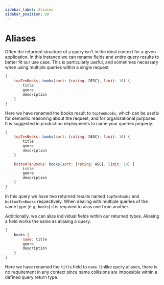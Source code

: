 ```yaml
---
sidebar_label: Aliases
sidebar_position: 90
---
```

# Aliases

Often the returned structure of a query isn't in the ideal context for a given application. In this instance we can rename fields and entire query results to better fit our use case. This is particularly useful, and sometimes necessary when using multiple queries within a single request

```javascript
{
    topTenBooks: books(sort: {rating: DESC}, limit: 10) {
        title
        genre
        description
    }
}
```

Here we have renamed the books result to `topTenBooks`, which can be useful for semantic reasoning about the request, and for organizational purposes. It is suggested in production deployments to name your queries properly.

```javascript
{
    topTenBooks: books(sort: {rating: DESC}, limit: 10) {
        title
        genre
        description
    }
    
    bottomTenBooks: books(sort: {rating: ASC}, limit: 10) {
        title
        genre
        description
    }
}
```

In this query we have two returned results named `topTenBooks` and `bottomTenBooks` respectively. When dealing with multiple queries of the same type (e.g. `books`) it is required to alias one from another.

Additionally, we can alias individual fields within our returned types. Aliasing a field works the same as aliasing a query.

```javascript
{
    books {
        name: title
        genre
        description
    }
}
```

Here we have renamed the `title` field to `name`. Unlike query aliases, there is no requirement in any context since name collisions are impossible within a defined query return type.
